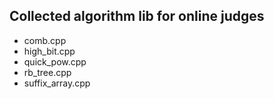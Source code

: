 ## Collected algorithm lib for online judges

- comb.cpp
- high_bit.cpp
- quick_pow.cpp
- rb_tree.cpp
- suffix_array.cpp